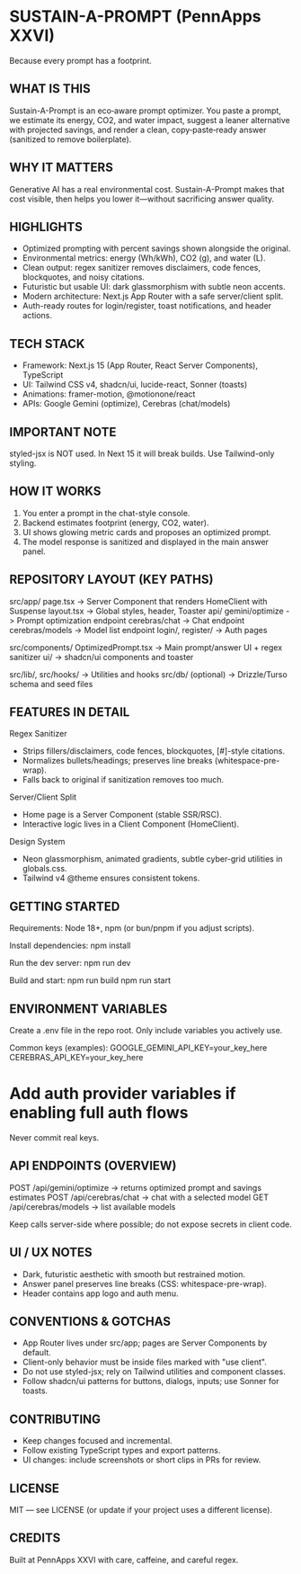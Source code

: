 SUSTAIN-A-PROMPT (PennApps XXVI)
=================================
Because every prompt has a footprint.

WHAT IS THIS
------------
Sustain-A-Prompt is an eco‑aware prompt optimizer. You paste a prompt, we estimate its
energy, CO2, and water impact, suggest a leaner alternative with projected savings,
and render a clean, copy‑paste‑ready answer (sanitized to remove boilerplate).

WHY IT MATTERS
--------------
Generative AI has a real environmental cost. Sustain-A-Prompt makes that cost visible,
then helps you lower it—without sacrificing answer quality.

HIGHLIGHTS
----------
- Optimized prompting with percent savings shown alongside the original.
- Environmental metrics: energy (Wh/kWh), CO2 (g), and water (L).
- Clean output: regex sanitizer removes disclaimers, code fences, blockquotes, and noisy citations.
- Futuristic but usable UI: dark glassmorphism with subtle neon accents.
- Modern architecture: Next.js App Router with a safe server/client split.
- Auth-ready routes for login/register, toast notifications, and header actions.

TECH STACK
----------
- Framework: Next.js 15 (App Router, React Server Components), TypeScript
- UI: Tailwind CSS v4, shadcn/ui, lucide-react, Sonner (toasts)
- Animations: framer-motion, @motionone/react
- APIs: Google Gemini (optimize), Cerebras (chat/models)

IMPORTANT NOTE
--------------
styled-jsx is NOT used. In Next 15 it will break builds. Use Tailwind-only styling.

HOW IT WORKS
------------
1) You enter a prompt in the chat-style console.
2) Backend estimates footprint (energy, CO2, water).
3) UI shows glowing metric cards and proposes an optimized prompt.
4) The model response is sanitized and displayed in the main answer panel.

REPOSITORY LAYOUT (KEY PATHS)
-----------------------------
src/app/
  page.tsx               -> Server Component that renders HomeClient with Suspense
  layout.tsx             -> Global styles, header, Toaster
  api/
    gemini/optimize      -> Prompt optimization endpoint
    cerebras/chat        -> Chat endpoint
    cerebras/models      -> Model list endpoint
  login/, register/      -> Auth pages

src/components/
  OptimizedPrompt.tsx    -> Main prompt/answer UI + regex sanitizer
  ui/                    -> shadcn/ui components and toaster

src/lib/, src/hooks/     -> Utilities and hooks
src/db/ (optional)       -> Drizzle/Turso schema and seed files

FEATURES IN DETAIL
------------------
Regex Sanitizer
  - Strips fillers/disclaimers, code fences, blockquotes, [#]-style citations.
  - Normalizes bullets/headings; preserves line breaks (whitespace-pre-wrap).
  - Falls back to original if sanitization removes too much.

Server/Client Split
  - Home page is a Server Component (stable SSR/RSC).
  - Interactive logic lives in a Client Component (HomeClient).

Design System
  - Neon glassmorphism, animated gradients, subtle cyber-grid utilities in globals.css.
  - Tailwind v4 @theme ensures consistent tokens.

GETTING STARTED
---------------
Requirements: Node 18+, npm (or bun/pnpm if you adjust scripts).

Install dependencies:
  npm install

Run the dev server:
  npm run dev

Build and start:
  npm run build
  npm run start

ENVIRONMENT VARIABLES
---------------------
Create a .env file in the repo root. Only include variables you actively use.

Common keys (examples):
  GOOGLE_GEMINI_API_KEY=your_key_here
  CEREBRAS_API_KEY=your_key_here
  # Add auth provider variables if enabling full auth flows

Never commit real keys.

API ENDPOINTS (OVERVIEW)
------------------------
POST /api/gemini/optimize   -> returns optimized prompt and savings estimates
POST /api/cerebras/chat     -> chat with a selected model
GET  /api/cerebras/models   -> list available models

Keep calls server-side where possible; do not expose secrets in client code.

UI / UX NOTES
-------------
- Dark, futuristic aesthetic with smooth but restrained motion.
- Answer panel preserves line breaks (CSS: whitespace-pre-wrap).
- Header contains app logo and auth menu.

CONVENTIONS & GOTCHAS
---------------------
- App Router lives under src/app; pages are Server Components by default.
- Client-only behavior must be inside files marked with "use client".
- Do not use styled-jsx; rely on Tailwind utilities and component classes.
- Follow shadcn/ui patterns for buttons, dialogs, inputs; use Sonner for toasts.

CONTRIBUTING
------------
- Keep changes focused and incremental.
- Follow existing TypeScript types and export patterns.
- UI changes: include screenshots or short clips in PRs for review.

LICENSE
-------
MIT — see LICENSE (or update if your project uses a different license).

CREDITS
-------
Built at PennApps XXVI with care, caffeine, and careful regex.
